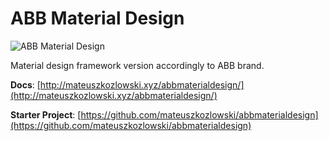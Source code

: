 # ABB Material Design

![ABB Material Design](http://mateuszkozlowski.xyz/abbmaterialdesign/cover.png)

Material design framework version accordingly to ABB brand.

**Docs**: [http://mateuszkozlowski.xyz/abbmaterialdesign/](http://mateuszkozlowski.xyz/abbmaterialdesign/)

**Starter Project**:
[https://github.com/mateuszkozlowski/abbmaterialdesign](https://github.com/mateuszkozlowski/abbmaterialdesign)

